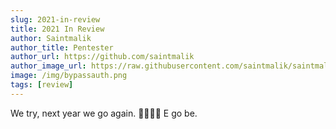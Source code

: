 ```yaml
---
slug: 2021-in-review
title: 2021 In Review
author: Saintmalik
author_title: Pentester
author_url: https://github.com/saintmalik
author_image_url: https://raw.githubusercontent.com/saintmalik/saintmalik.me/master/static/images/saintmalik2.jpeg
image: /img/bypassauth.png
tags: [review]
---
```


We try, next year we go again. ✌🏽✌🏽 E go be.
